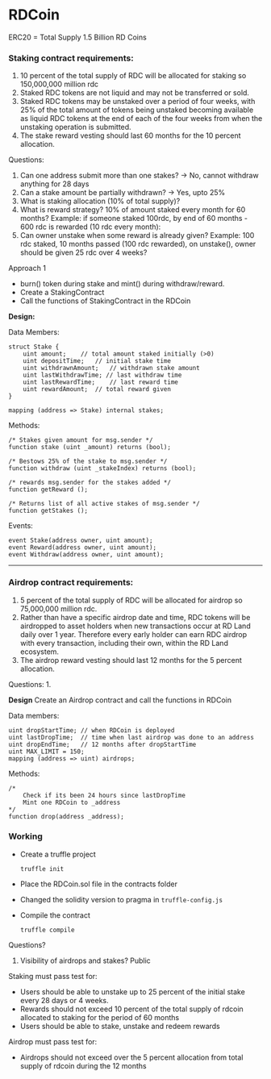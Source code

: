 # RDCoin

ERC20 = Total Supply 1.5 Billion RD Coins

### Staking contract requirements:

1. 10 percent of the total supply of RDC will be allocated for staking so 150,000,000 million rdc
2. Staked RDC tokens are not liquid and may not be transferred or sold. 
3. Staked RDC tokens may be unstaked over a period of four weeks, with 25% of the total amount of tokens being unstaked becoming available as liquid RDC tokens at the end of each of the four weeks from when the unstaking operation is submitted. 
4. The stake reward vesting should last 60 months for the 10 percent allocation.

Questions:
1. Can one address submit more than one stakes? -> No, cannot withdraw anything for 28 days
2. Can a stake amount be partially withdrawn? -> Yes, upto 25%
3. What is staking allocation (10% of total supply)?
4. What is reward strategy? 10% of amount staked every month for 60 months? Example: if someone staked 100rdc, by end of 60 months - 600 rdc is rewarded (10 rdc every month):
5. Can owner unstake when some reward is already given? Example: 100 rdc staked, 10 months passed (100 rdc rewarded),  on unstake(), owner should be given 25 rdc over 4 weeks?

Approach 1
- burn() token during stake and mint() during withdraw/reward.
- Create a StakingContract
- Call the functions of StakingContract in the RDCoin


**Design:**

Data Members:
```
struct Stake {
    uint amount;    // total amount staked initially (>0)
    uint depositTime;   // initial stake time
    uint withdrawnAmount;   // withdrawn stake amount
    uint lastWithdrawTime; // last withdraw time
    uint lastRewardTime;    // last reward time
    uint rewardAmount;  // total reward given
}

mapping (address => Stake) internal stakes;
```

Methods:

```
/* Stakes given amount for msg.sender */
function stake (uint _amount) returns (bool);

/* Bestows 25% of the stake to msg.sender */
function withdraw (uint _stakeIndex) returns (bool);

/* rewards msg.sender for the stakes added */
function getReward ();

/* Returns list of all active stakes of msg.sender */
function getStakes ();
```

Events:
```
event Stake(address owner, uint amount);
event Reward(address owner, uint amount);
event Withdraw(address owner, uint amount);
```

---

### Airdrop contract requirements:

1. 5 percent of the total supply of RDC will be allocated for airdrop so 75,000,000 million rdc.
2. Rather than have a specific airdrop date and time, RDC tokens will be airdropped to asset holders when new transactions occur at RD Land daily over 1 year. Therefore every early holder can earn RDC airdrop with every transaction, including their own, within the RD Land ecosystem.
3. The airdrop reward vesting should last 12 months for the 5 percent allocation.

Questions:
1. 

**Design**
Create an Airdrop contract and call the functions in RDCoin

Data members:
```
uint dropStartTime; // when RDCoin is deployed
uint lastDropTime;  // time when last airdrop was done to an address
uint dropEndTime;   // 12 months after dropStartTime
uint MAX_LIMIT = 150;
mapping (address => uint) airdrops;
```
Methods:
```
/*
    Check if its been 24 hours since lastDropTime
    Mint one RDCoin to _address
*/
function drop(address _address);
```

### Working

- Create a truffle project

    `truffle init`


- Place the RDCoin.sol file in the contracts folder
- Changed the solidity version to pragma in `truffle-config.js`
- Compile the contract

    `truffle compile`


Questions?
1. Visibility of airdrops and stakes?
Public

Staking must pass test for:
- Users should be able to unstake up to 25 percent of the initial stake every 28 days or 4 weeks.
- Rewards should not exceed 10 percent of the total supply of rdcoin allocated to staking for the period of 60 months
- Users should be able to stake, unstake and redeem rewards

Airdrop must pass test for:
- Airdrops should not exceed over the 5 percent allocation from total supply of rdcoin during the 12 months


